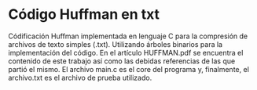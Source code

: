 # Código Huffman en txt
Códificación Huffman implementada en lenguaje C para la compresión de archivos de texto simples (.txt). Utilizando árboles binarios para la implementación del código.
En el artículo HUFFMAN.pdf se encuentra el contenido de este trabajo así como las debidas referencias de las que partió el mismo.
El archivo main.c es el core del programa y, finalmente, el archivo.txt es el archivo de prueba utilizado.
